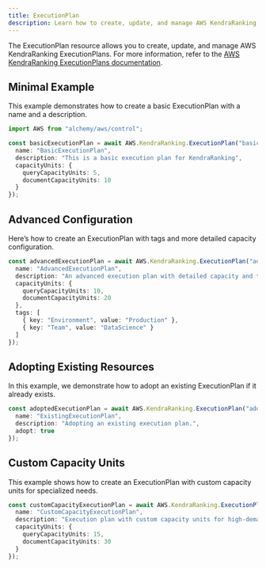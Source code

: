 ```yaml
---
title: ExecutionPlan
description: Learn how to create, update, and manage AWS KendraRanking ExecutionPlans using Alchemy Cloud Control.
---
```



The ExecutionPlan resource allows you to create, update, and manage AWS KendraRanking ExecutionPlans. For more information, refer to the [AWS KendraRanking ExecutionPlans documentation](https://docs.aws.amazon.com/kendraranking/latest/userguide/).

## Minimal Example

This example demonstrates how to create a basic ExecutionPlan with a name and a description.

```ts
import AWS from "alchemy/aws/control";

const basicExecutionPlan = await AWS.KendraRanking.ExecutionPlan("basicExecutionPlan", {
  name: "BasicExecutionPlan",
  description: "This is a basic execution plan for KendraRanking",
  capacityUnits: {
    queryCapacityUnits: 5,
    documentCapacityUnits: 10
  }
});
```

## Advanced Configuration

Here’s how to create an ExecutionPlan with tags and more detailed capacity configuration.

```ts
const advancedExecutionPlan = await AWS.KendraRanking.ExecutionPlan("advancedExecutionPlan", {
  name: "AdvancedExecutionPlan",
  description: "An advanced execution plan with detailed capacity and tags",
  capacityUnits: {
    queryCapacityUnits: 10,
    documentCapacityUnits: 20
  },
  tags: [
    { key: "Environment", value: "Production" },
    { key: "Team", value: "DataScience" }
  ]
});
```

## Adopting Existing Resources

In this example, we demonstrate how to adopt an existing ExecutionPlan if it already exists.

```ts
const adoptedExecutionPlan = await AWS.KendraRanking.ExecutionPlan("adoptedExecutionPlan", {
  name: "ExistingExecutionPlan",
  description: "Adopting an existing execution plan.",
  adopt: true
});
```

## Custom Capacity Units

This example shows how to create an ExecutionPlan with custom capacity units for specialized needs.

```ts
const customCapacityExecutionPlan = await AWS.KendraRanking.ExecutionPlan("customCapacityExecutionPlan", {
  name: "CustomCapacityExecutionPlan",
  description: "Execution plan with custom capacity units for high-demand queries",
  capacityUnits: {
    queryCapacityUnits: 15,
    documentCapacityUnits: 30
  }
});
```
